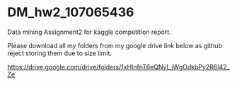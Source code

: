 # DM_hw2_107065436
Data mining Assignment2 for kaggle competition report.

Please download all my folders from my google drive link below as github reject storing them due to size limit.

https://drive.google.com/drive/folders/1xHInfnT6eQNyl_jWgOdkbPy2R6I42_Ze
